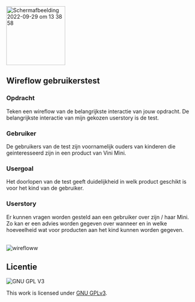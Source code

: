 
<img width="156" alt="Schermafbeelding 2022-09-29 om 13 38 58" src="https://user-images.githubusercontent.com/112857444/193126088-101fcf85-c8e5-457d-a00f-e862a33249ac.png">

<h2> Wireflow gebruikerstest</h2>

<h3>Opdracht</h3>
Teken een wireflow van de belangrijkste interactie van jouw opdracht. De belangrijkste interactie van mijn gekozen userstory is de test. 
<br>

<h3>Gebruiker</h3>
De gebruikers van de test zijn voornamelijk ouders van kinderen die geinteresseerd zijn in een product van Vini Mini. 
<br>

<h3>Usergoal</h3>
Het doorlopen van de test geeft duidelijkheid in welk product geschikt is voor het kind van de gebruiker. 
<br>

<h3>Userstory</h3>
Er kunnen vragen worden gesteld aan een gebruiker over zijn / haar Mini. Zo kan er een advies worden gegeven over wanneer en in welke hoeveelheid wat voor producten aan het kind kunnen worden gegeven.
<br>
<br>

![wirefloww](https://user-images.githubusercontent.com/112857444/206566281-bbdf8e47-c16d-456c-9cc0-bc7c8a0050e2.png)



## Licentie

![GNU GPL V3](https://www.gnu.org/graphics/gplv3-127x51.png)

This work is licensed under [GNU GPLv3](./LICENSE).
